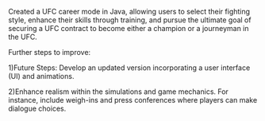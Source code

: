 Created a UFC career mode in Java, allowing users to select their fighting style, enhance their skills through training, and pursue the ultimate goal of securing a UFC contract to become either a champion or a journeyman in the UFC.

Further steps to improve:

1)Future Steps: Develop an updated version incorporating a user interface (UI) and animations.

2)Enhance realism within the simulations and game mechanics. For instance, include weigh-ins and press conferences where players can make dialogue choices.





